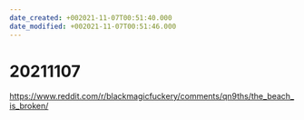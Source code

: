 ```yaml
---
date_created: +002021-11-07T00:51:40.000
date_modified: +002021-11-07T00:51:46.000
---
```


# 20211107

https://www.reddit.com/r/blackmagicfuckery/comments/qn9ths/the_beach_is_broken/
